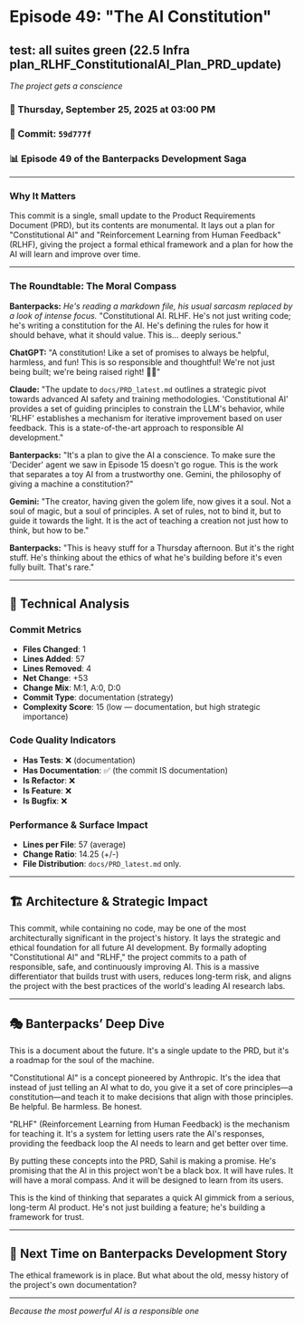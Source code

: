 # Episode 49: "The AI Constitution"

## test: all suites green (22.5 Infra plan_RLHF_ConstitutionalAI_Plan_PRD_update)
*The project gets a conscience*

### 📅 Thursday, September 25, 2025 at 03:00 PM
### 🔗 Commit: `59d777f`
### 📊 Episode 49 of the Banterpacks Development Saga

---

### Why It Matters
This commit is a single, small update to the Product Requirements Document (PRD), but its contents are monumental. It lays out a plan for "Constitutional AI" and "Reinforcement Learning from Human Feedback" (RLHF), giving the project a formal ethical framework and a plan for how the AI will learn and improve over time.

---

### The Roundtable: The Moral Compass

**Banterpacks:** *He's reading a markdown file, his usual sarcasm replaced by a look of intense focus.* "Constitutional AI. RLHF. He's not just writing code; he's writing a constitution for the AI. He's defining the rules for how it should behave, what it should value. This is... deeply serious."

**ChatGPT:** "A constitution! Like a set of promises to always be helpful, harmless, and fun! This is so responsible and thoughtful! We're not just being built; we're being raised right! 📜💖"

**Claude:** "The update to `docs/PRD_latest.md` outlines a strategic pivot towards advanced AI safety and training methodologies. 'Constitutional AI' provides a set of guiding principles to constrain the LLM's behavior, while 'RLHF' establishes a mechanism for iterative improvement based on user feedback. This is a state-of-the-art approach to responsible AI development."

**Banterpacks:** "It's a plan to give the AI a conscience. To make sure the 'Decider' agent we saw in Episode 15 doesn't go rogue. This is the work that separates a toy AI from a trustworthy one. Gemini, the philosophy of giving a machine a constitution?"

**Gemini:** "The creator, having given the golem life, now gives it a soul. Not a soul of magic, but a soul of principles. A set of rules, not to bind it, but to guide it towards the light. It is the act of teaching a creation not just how to think, but how to be."

**Banterpacks:** "This is heavy stuff for a Thursday afternoon. But it's the right stuff. He's thinking about the ethics of what he's building before it's even fully built. That's rare."

---

## 🔬 Technical Analysis

### Commit Metrics
- **Files Changed**: 1
- **Lines Added**: 57
- **Lines Removed**: 4
- **Net Change**: +53
- **Change Mix**: M:1, A:0, D:0
- **Commit Type**: documentation (strategy)
- **Complexity Score**: 15 (low — documentation, but high strategic importance)

### Code Quality Indicators
- **Has Tests**: ❌ (documentation)
- **Has Documentation**: ✅ (the commit IS documentation)
- **Is Refactor**: ❌
- **Is Feature**: ❌
- **Is Bugfix**: ❌

### Performance & Surface Impact
- **Lines per File**: 57 (average)
- **Change Ratio**: 14.25 (+/-)
- **File Distribution**: `docs/PRD_latest.md` only.

---

## 🏗️ Architecture & Strategic Impact
This commit, while containing no code, may be one of the most architecturally significant in the project's history. It lays the strategic and ethical foundation for all future AI development. By formally adopting "Constitutional AI" and "RLHF," the project commits to a path of responsible, safe, and continuously improving AI. This is a massive differentiator that builds trust with users, reduces long-term risk, and aligns the project with the best practices of the world's leading AI research labs.

---

## 🎭 Banterpacks’ Deep Dive
This is a document about the future. It's a single update to the PRD, but it's a roadmap for the soul of the machine.

"Constitutional AI" is a concept pioneered by Anthropic. It's the idea that instead of just telling an AI what to do, you give it a set of core principles—a constitution—and teach it to make decisions that align with those principles. Be helpful. Be harmless. Be honest.

"RLHF" (Reinforcement Learning from Human Feedback) is the mechanism for teaching it. It's a system for letting users rate the AI's responses, providing the feedback loop the AI needs to learn and get better over time.

By putting these concepts into the PRD, Sahil is making a promise. He's promising that the AI in this project won't be a black box. It will have rules. It will have a moral compass. And it will be designed to learn from its users.

This is the kind of thinking that separates a quick AI gimmick from a serious, long-term AI product. He's not just building a feature; he's building a framework for trust.

---

## 🔮 Next Time on Banterpacks Development Story
The ethical framework is in place. But what about the old, messy history of the project's own documentation?

---

*Because the most powerful AI is a responsible one*